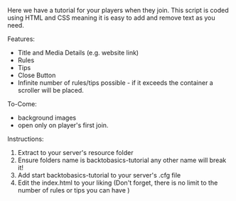 Here we have a tutorial for your players when they join. This script is coded using HTML and CSS meaning it is easy to add and remove text as you need.

Features:
 - Title and Media Details (e.g. website link)
 - Rules
 - Tips
 - Close Button
 - Infinite number of rules/tips possible - if it exceeds the container a scroller will be placed.

To-Come:
 - background images
 - open only on player's first join.

Instructions:
 1. Extract to your server's resource folder
 2. Ensure folders name is backtobasics-tutorial any other name will break it!
 3. Add start backtobasics-tutorial to your server's .cfg file
 4. Edit the index.html to your liking (Don't forget, there is no limit to the number of rules or tips you can have )
